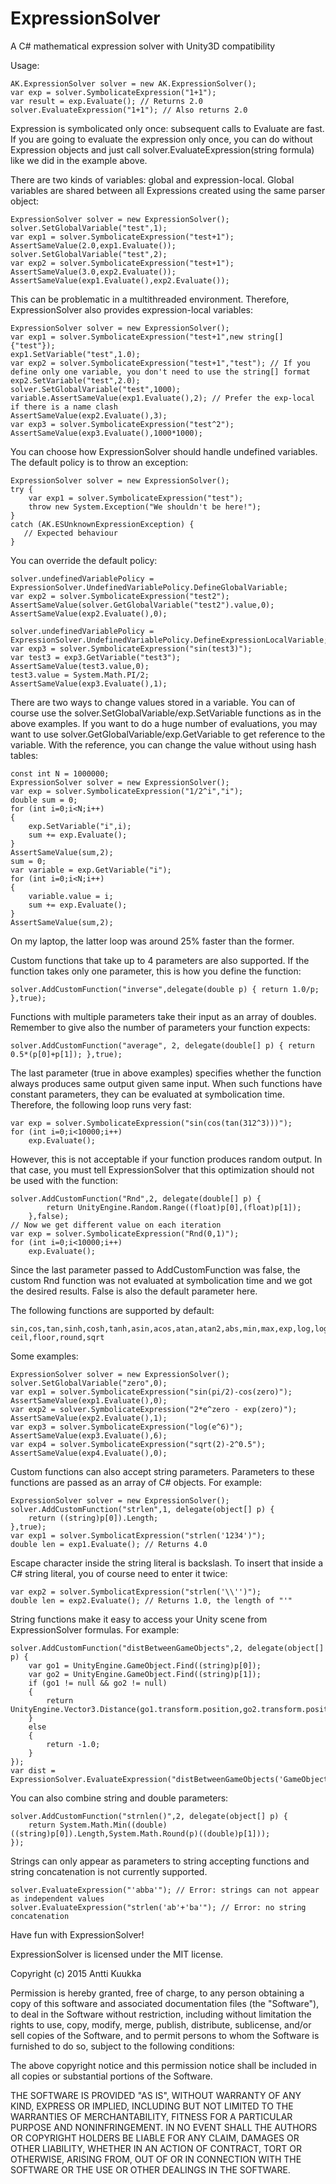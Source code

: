 # ExpressionSolver
A C# mathematical expression solver with Unity3D compatibility

Usage:

    AK.ExpressionSolver solver = new AK.ExpressionSolver();
    var exp = solver.SymbolicateExpression("1+1");
    var result = exp.Evaluate(); // Returns 2.0
    solver.EvaluateExpression("1+1"); // Also returns 2.0

Expression is symbolicated only once: subsequent calls to Evaluate are fast. If you are going to evaluate the expression only once,
you can do without Expression objects and just call solver.EvaluateExpression(string formula) like we did in the example above.

There are two kinds of variables: global and expression-local. Global variables
are shared between all Expressions created using the same parser object:

    ExpressionSolver solver = new ExpressionSolver();
    solver.SetGlobalVariable("test",1);
    var exp1 = solver.SymbolicateExpression("test+1");
    AssertSameValue(2.0,exp1.Evaluate());
    solver.SetGlobalVariable("test",2);
    var exp2 = solver.SymbolicateExpression("test+1");
    AssertSameValue(3.0,exp2.Evaluate());
    AssertSameValue(exp1.Evaluate(),exp2.Evaluate());

This can be problematic in a multithreaded environment. Therefore, ExpressionSolver also provides expression-local variables:

	ExpressionSolver solver = new ExpressionSolver();
	var exp1 = solver.SymbolicateExpression("test+1",new string[]{"test"});
	exp1.SetVariable("test",1.0);
	var exp2 = solver.SymbolicateExpression("test+1","test"); // If you define only one variable, you don't need to use the string[] format
	exp2.SetVariable("test",2.0);
    solver.SetGlobalVariable("test",1000); 
    variable.AssertSameValue(exp1.Evaluate(),2); // Prefer the exp-local if there is a name clash
	AssertSameValue(exp2.Evaluate(),3);
	var exp3 = solver.SymbolicateExpression("test^2");
	AssertSameValue(exp3.Evaluate(),1000*1000);

You can choose how ExpressionSolver should handle undefined variables. The default policy is to throw an exception:

    ExpressionSolver solver = new ExpressionSolver();
    try {
        var exp1 = solver.SymbolicateExpression("test");
		throw new System.Exception("We shouldn't be here!");
    }
	catch (AK.ESUnknownExpressionException) {
	   // Expected behaviour
	}

You can override the default policy:

	solver.undefinedVariablePolicy = ExpressionSolver.UndefinedVariablePolicy.DefineGlobalVariable;
	var exp2 = solver.SymbolicateExpression("test2");
    AssertSameValue(solver.GetGlobalVariable("test2").value,0);
	AssertSameValue(exp2.Evaluate(),0);

	solver.undefinedVariablePolicy = ExpressionSolver.UndefinedVariablePolicy.DefineExpressionLocalVariable;
	var exp3 = solver.SymbolicateExpression("sin(test3)");
	var test3 = exp3.GetVariable("test3");
	AssertSameValue(test3.value,0);
	test3.value = System.Math.PI/2;
	AssertSameValue(exp3.Evaluate(),1);

There are two ways to change values stored in a variable. You can of course use the solver.SetGlobalVariable/exp.SetVariable functions 
as in the above examples. If you want to do a huge number of evaluations, you may want to use solver.GetGlobalVariable/exp.GetVariable to
get reference to the variable. With the reference, you can change the value without using hash tables:

    const int N = 1000000;
    ExpressionSolver solver = new ExpressionSolver();
    var exp = solver.SymbolicateExpression("1/2^i","i");
    double sum = 0;
    for (int i=0;i<N;i++)
    {
        exp.SetVariable("i",i);
        sum += exp.Evaluate();
    }
    AssertSameValue(sum,2);
    sum = 0;
    var variable = exp.GetVariable("i");
    for (int i=0;i<N;i++)
    {
        variable.value = i;
        sum += exp.Evaluate();
    }
    AssertSameValue(sum,2);

On my laptop, the latter loop was around 25% faster than the former.


Custom functions that take up to 4 parameters are also supported. If the function takes only one parameter, this is how you define
the function:

    solver.AddCustomFunction("inverse",delegate(double p) { return 1.0/p; },true);

Functions with multiple parameters take their input as an array of doubles. Remember to give also the number of parameters your function
expects:

    solver.AddCustomFunction("average", 2, delegate(double[] p) { return 0.5*(p[0]+p[1]); },true);

The last parameter (true in above examples) specifies whether the function always produces same output given same input. When such
functions have constant parameters, they can be evaluated at symbolication time. Therefore, the following loop runs very fast:

    var exp = solver.SymbolicateExpression("sin(cos(tan(312^3)))");
    for (int i=0;i<10000;i++)
        exp.Evaluate();

However, this is not acceptable if your function produces random output. In that case, you must tell ExpressionSolver that
this optimization should not be used with the function:

    solver.AddCustomFunction("Rnd",2, delegate(double[] p) {
			return UnityEngine.Random.Range((float)p[0],(float)p[1]);
		},false);
    // Now we get different value on each iteration
    var exp = solver.SymbolicateExpression("Rnd(0,1)");
    for (int i=0;i<10000;i++)
        exp.Evaluate();

Since the last parameter passed to AddCustomFunction was false, the custom Rnd function was not evaluated at symbolication time
and we got the desired results. False is also the default parameter here.

The following functions are supported by default:

    sin,cos,tan,sinh,cosh,tanh,asin,acos,atan,atan2,abs,min,max,exp,log,log10,
    ceil,floor,round,sqrt

Some examples:

    ExpressionSolver solver = new ExpressionSolver();
    solver.SetGlobalVariable("zero",0);
    var exp1 = solver.SymbolicateExpression("sin(pi/2)-cos(zero)");
    AssertSameValue(exp1.Evaluate(),0);
    var exp2 = solver.SymbolicateExpression("2*e^zero - exp(zero)");
    AssertSameValue(exp2.Evaluate(),1);
    var exp3 = solver.SymbolicateExpression("log(e^6)");
    AssertSameValue(exp3.Evaluate(),6);
    var exp4 = solver.SymbolicateExpression("sqrt(2)-2^0.5");
    AssertSameValue(exp4.Evaluate(),0);

Custom functions can also accept string parameters. Parameters to these functions are passed as an array of C# objects. For example:

    ExpressionSolver solver = new ExpressionSolver();
    solver.AddCustomFunction("strlen",1, delegate(object[] p) {
		return ((string)p[0]).Length;
	},true);
    var exp1 = solver.SymbolicatExpression("strlen('1234')");
    double len = exp1.Evaluate(); // Returns 4.0

Escape character inside the string literal is backslash. To insert that inside a C# string literal, you of course need to enter it twice:

    var exp2 = solver.SymbolicatExpression("strlen('\\'')");
    double len = exp2.Evaluate(); // Returns 1.0, the length of "'"

String functions make it easy to access your Unity scene from ExpressionSolver formulas. For example:

    solver.AddCustomFunction("distBetweenGameObjects",2, delegate(object[] p) {
		var go1 = UnityEngine.GameObject.Find((string)p[0]);
        var go2 = UnityEngine.GameObject.Find((string)p[1]);
        if (go1 != null && go2 != null)
        {
            return UnityEngine.Vector3.Distance(go1.transform.position,go2.transform.position);
        }
        else
        {
            return -1.0;
        }
	});
    var dist = ExpressionSolver.EvaluateExpression("distBetweenGameObjects('GameObject1','GameObject2')");

You can also combine string and double parameters:

    solver.AddCustomFunction("strnlen()",2, delegate(object[] p) {
        return System.Math.Min((double)((string)p[0]).Length,System.Math.Round(p)((double)p[1]));
	});

Strings can only appear as parameters to string accepting functions and string concatenation is not currently supported.

    solver.EvaluateExpression("'abba'"); // Error: strings can not appear as independent values
    solver.EvaluateExpression("strlen('ab'+'ba'"); // Error: no string concatenation


Have fun with ExpressionSolver!


ExpressionSolver is licensed under the MIT license.


Copyright (c) 2015 Antti Kuukka



Permission is hereby granted, free of charge, to any person obtaining a copy
of this software and associated documentation files (the "Software"), to deal
in the Software without restriction, including without limitation the rights
to use, copy, modify, merge, publish, distribute, sublicense, and/or sell
copies of the Software, and to permit persons to whom the Software is
furnished to do so, subject to the following conditions:



The above copyright notice and this permission notice shall be included in
all copies or substantial portions of the Software.



THE SOFTWARE IS PROVIDED "AS IS", WITHOUT WARRANTY OF ANY KIND, EXPRESS OR
IMPLIED, INCLUDING BUT NOT LIMITED TO THE WARRANTIES OF MERCHANTABILITY,
FITNESS FOR A PARTICULAR PURPOSE AND NONINFRINGEMENT.  IN NO EVENT SHALL THE
AUTHORS OR COPYRIGHT HOLDERS BE LIABLE FOR ANY CLAIM, DAMAGES OR OTHER
LIABILITY, WHETHER IN AN ACTION OF CONTRACT, TORT OR OTHERWISE, ARISING FROM,
OUT OF OR IN CONNECTION WITH THE SOFTWARE OR THE USE OR OTHER DEALINGS IN
THE SOFTWARE.
